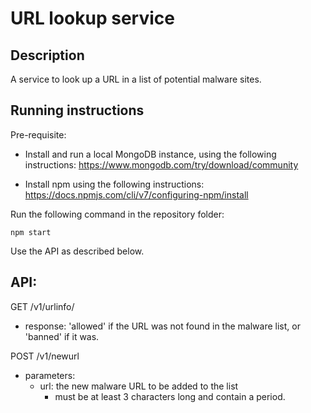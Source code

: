 # URL lookup service

## Description
A service to look up a URL in a list of potential malware sites.

## Running instructions
Pre-requisite:
* Install and run a local MongoDB instance, using the following instructions:
	https://www.mongodb.com/try/download/community

* Install npm using the following instructions:
	https://docs.npmjs.com/cli/v7/configuring-npm/install

Run the following command in the repository folder:

```npm start```

Use the API as described below.

## API:
GET /v1/urlinfo/<URL>
- response: 'allowed' if the URL was not found in the malware list,
	or 'banned' if it was.

POST /v1/newurl
- parameters:
    - url: the new malware URL to be added to the list
        - must be at least 3 characters long and contain a period.
